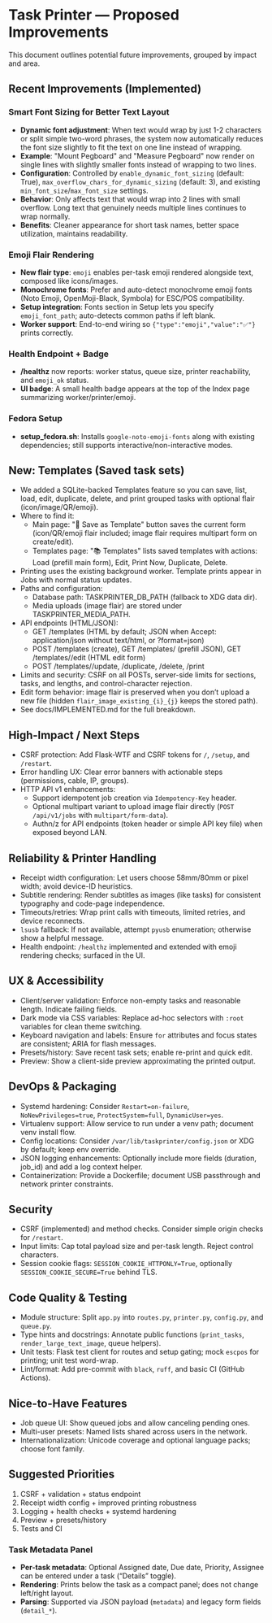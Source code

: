 # Task Printer — Proposed Improvements

This document outlines potential future improvements, grouped by impact and area.

## Recent Improvements (Implemented)

### Smart Font Sizing for Better Text Layout
- **Dynamic font adjustment**: When text would wrap by just 1-2 characters or split simple two-word phrases, the system now automatically reduces the font size slightly to fit the text on one line instead of wrapping.
- **Example**: "Mount Pegboard" and "Measure Pegboard" now render on single lines with slightly smaller fonts instead of wrapping to two lines.
- **Configuration**: Controlled by `enable_dynamic_font_sizing` (default: True), `max_overflow_chars_for_dynamic_sizing` (default: 3), and existing `min_font_size`/`max_font_size` settings.
- **Behavior**: Only affects text that would wrap into 2 lines with small overflow. Long text that genuinely needs multiple lines continues to wrap normally.
- **Benefits**: Cleaner appearance for short task names, better space utilization, maintains readability.

### Emoji Flair Rendering
- **New flair type**: `emoji` enables per-task emoji rendered alongside text, composed like icons/images.
- **Monochrome fonts**: Prefer and auto-detect monochrome emoji fonts (Noto Emoji, OpenMoji-Black, Symbola) for ESC/POS compatibility.
- **Setup integration**: Fonts section in Setup lets you specify `emoji_font_path`; auto-detects common paths if left blank.
- **Worker support**: End-to-end wiring so `{"type":"emoji","value":"✅"}` prints correctly.

### Health Endpoint + Badge
- **/healthz** now reports: worker status, queue size, printer reachability, and `emoji_ok` status.
- **UI badge**: A small health badge appears at the top of the Index page summarizing worker/printer/emoji.

### Fedora Setup
- **setup_fedora.sh**: Installs `google-noto-emoji-fonts` along with existing dependencies; still supports interactive/non-interactive modes.

## New: Templates (Saved task sets)
- We added a SQLite-backed Templates feature so you can save, list, load, edit, duplicate, delete, and print grouped tasks with optional flair (icon/image/QR/emoji).
- Where to find it:
  - Main page: "💾 Save as Template" button saves the current form (icon/QR/emoji flair included; image flair requires multipart form on create/edit).
  - Templates page: "📚 Templates" lists saved templates with actions: Load (prefill main form), Edit, Print Now, Duplicate, Delete.
- Printing uses the existing background worker. Template prints appear in Jobs with normal status updates.
- Paths and configuration:
  - Database path: TASKPRINTER_DB_PATH (fallback to XDG data dir).
  - Media uploads (image flair) are stored under TASKPRINTER_MEDIA_PATH.
- API endpoints (HTML/JSON):
  - GET /templates (HTML by default; JSON when Accept: application/json without text/html, or ?format=json)
  - POST /templates (create), GET /templates/<id> (prefill JSON), GET /templates/<id>/edit (HTML edit form)
  - POST /templates/<id>/update, /duplicate, /delete, /print
- Limits and security: CSRF on all POSTs, server-side limits for sections, tasks, and lengths, and control-character rejection.
- Edit form behavior: image flair is preserved when you don’t upload a new file (hidden `flair_image_existing_{i}_{j}` keeps the stored path).
- See docs/IMPLEMENTED.md for the full breakdown.

## High-Impact / Next Steps

- CSRF protection: Add Flask-WTF and CSRF tokens for `/`, `/setup`, and `/restart`.
- Error handling UX: Clear error banners with actionable steps (permissions, cable, IP, groups).
- HTTP API v1 enhancements:
  - Support idempotent job creation via `Idempotency-Key` header.
  - Optional multipart variant to upload image flair directly (`POST /api/v1/jobs` with `multipart/form-data`).
  - Authn/z for API endpoints (token header or simple API key file) when exposed beyond LAN.

## Reliability & Printer Handling

- Receipt width configuration: Let users choose 58mm/80mm or pixel width; avoid device-ID heuristics.
- Subtitle rendering: Render subtitles as images (like tasks) for consistent typography and code-page independence.
- Timeouts/retries: Wrap print calls with timeouts, limited retries, and device reconnects.
- `lsusb` fallback: If not available, attempt `pyusb` enumeration; otherwise show a helpful message.
- Health endpoint: `/healthz` implemented and extended with emoji rendering checks; surfaced in the UI.

## UX & Accessibility

- Client/server validation: Enforce non-empty tasks and reasonable length. Indicate failing fields.
- Dark mode via CSS variables: Replace ad-hoc selectors with `:root` variables for clean theme switching.
- Keyboard navigation and labels: Ensure `for` attributes and focus states are consistent; ARIA for flash messages.
- Presets/history: Save recent task sets; enable re-print and quick edit.
- Preview: Show a client-side preview approximating the printed output.

## DevOps & Packaging

- Systemd hardening: Consider `Restart=on-failure`, `NoNewPrivileges=true`, `ProtectSystem=full`, `DynamicUser=yes`.
- Virtualenv support: Allow service to run under a venv path; document venv install flow.
- Config locations: Consider `/var/lib/taskprinter/config.json` or XDG by default; keep env override.
- JSON logging enhancements: Optionally include more fields (duration, job_id) and add a log context helper.
- Containerization: Provide a Dockerfile; document USB passthrough and network printer constraints.

## Security

- CSRF (implemented) and method checks. Consider simple origin checks for `/restart`.
- Input limits: Cap total payload size and per-task length. Reject control characters.
- Session cookie flags: `SESSION_COOKIE_HTTPONLY=True`, optionally `SESSION_COOKIE_SECURE=True` behind TLS.

## Code Quality & Testing

- Module structure: Split `app.py` into `routes.py`, `printer.py`, `config.py`, and `queue.py`.
- Type hints and docstrings: Annotate public functions (`print_tasks`, `render_large_text_image`, queue helpers).
- Unit tests: Flask test client for routes and setup gating; mock `escpos` for printing; unit test word-wrap.
- Lint/format: Add pre-commit with `black`, `ruff`, and basic CI (GitHub Actions).

## Nice-to-Have Features

- Job queue UI: Show queued jobs and allow canceling pending ones.
- Multi-user presets: Named lists shared across users in the network.
- Internationalization: Unicode coverage and optional language packs; choose font family.

## Suggested Priorities

1. CSRF + validation + status endpoint
2. Receipt width config + improved printing robustness
3. Logging + health checks + systemd hardening
4. Preview + presets/history
5. Tests and CI
### Task Metadata Panel
- **Per-task metadata**: Optional Assigned date, Due date, Priority, Assignee can be entered under a task (“Details” toggle).
- **Rendering**: Prints below the task as a compact panel; does not change left/right layout.
- **Parsing**: Supported via JSON payload (`metadata`) and legacy form fields (`detail_*`).
